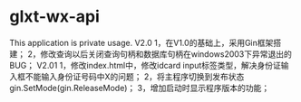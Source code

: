 # glxt-wx-api
This application is private usage. 
V2.0
1，在V1.0的基础上，采用Gin框架搭建；
2，修改查询以后关闭查询句柄和数据库句柄在windows2003下异常退出的BUG；
V2.01
1，修改index.html中，修改idcard input标签类型，解决身份证输入框不能输入身份证号码中X的问题；
2，将主程序切换到发布状态gin.SetMode(gin.ReleaseMode)；
3，增加启动时显示程序版本的功能；
